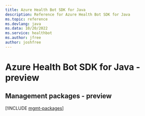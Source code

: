 ```yaml
---
title: Azure Health Bot SDK for Java
description: Reference for Azure Health Bot SDK for Java
ms.topic: reference
ms.devlang: java
ms.data: 10/20/2022
ms.service: healthbot
ms.author: jfree
author: joshfree
---
```

# Azure Health Bot SDK for Java - preview

## Management packages - preview
[!INCLUDE [mgmt-packages](health-bot-mgmt-index.md)]
